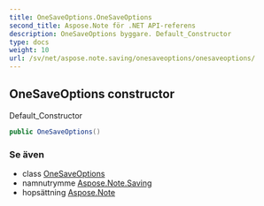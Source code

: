 ```yaml
---
title: OneSaveOptions.OneSaveOptions
second_title: Aspose.Note för .NET API-referens
description: OneSaveOptions byggare. Default_Constructor
type: docs
weight: 10
url: /sv/net/aspose.note.saving/onesaveoptions/onesaveoptions/
---
```

## OneSaveOptions constructor

Default_Constructor

```csharp
public OneSaveOptions()
```

### Se även

* class [OneSaveOptions](../)
* namnutrymme [Aspose.Note.Saving](../../onesaveoptions/)
* hopsättning [Aspose.Note](../../../)


